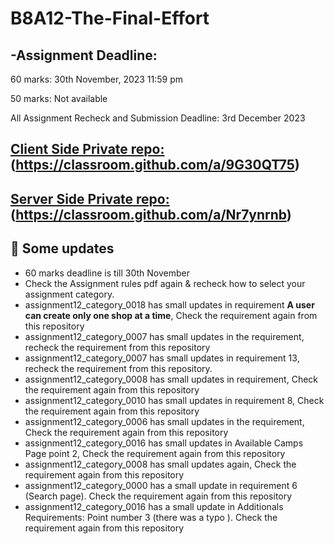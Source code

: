 # B8A12-The-Final-Effort
## -Assignment Deadline:

60 marks: 30th November, 2023 11:59 pm

50 marks: Not available

All Assignment Recheck and Submission Deadline: 3rd December 2023

## [ Client Side Private repo:](https://classroom.github.com/a/9G30QT75)(https://classroom.github.com/a/9G30QT75)

## [ Server Side Private repo:](https://classroom.github.com/a/Nr7ynrnb)(https://classroom.github.com/a/Nr7ynrnb)


## :triangular_flag_on_post: Some updates
 - 60 marks deadline is till 30th November
 - Check the Assignment rules pdf again & recheck how to select your assignment category.
 - assignment12_category_0018 has small updates in requirement <b>A user can create only one shop at a time</b>, Check the requirement again from this repository
 - assignment12_category_0007 has small updates in the requirement, recheck the requirement from this repository
 - assignment12_category_0007 has small updates in requirement 13, recheck the requirement from this repository.
 - assignment12_category_0008 has small updates in requirement, Check the requirement again from this repository
 - assignment12_category_0010 has small updates in requirement 8, Check the requirement again from this repository
 - assignment12_category_0006 has small updates in the requirement, Check the requirement again from this repository
 - assignment12_category_0016 has small updates in Available Camps Page point 2, Check the requirement again from this repository
 - assignment12_category_0008 has small updates again, Check the requirement again from this repository
 - assignment12_category_0000 has a small update in requirement 6 (Search page). Check the requirement again from this repository
 - assignment12_category_0016 has a small update in Additionals Requirements: Point number 3 (there was a typo ). Check the requirement again from this repository

